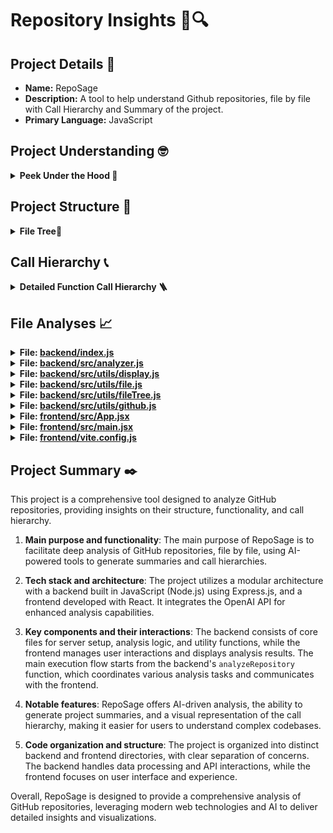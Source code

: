 # Repository Insights 📓🔍

## Project Details 📃
- **Name:** RepoSage
- **Description:** A tool to help understand Github repositories, file by file with Call Hierarchy and Summary of the project.
- **Primary Language:** JavaScript

## Project Understanding 🤓
<details>
  <summary><strong>Peek Under the Hood 👀</strong></summary>

  The **RepoSage** project is structured to facilitate deep analysis of GitHub repositories through a combination of backend and frontend components. Here’s a concise overview based on the provided file structure:

### Main Components

1. **Backend**:
   - **Core Files**:
     - `index.js`: Likely the entry point for the backend server, handling API requests and responses.
     - `openaiConfig.json` & `openaiConfigQA.json`: Configuration files for managing OpenAI API settings, including model selection and token limits.
   - **Analysis Files**:
     - `analyzer.js`: Contains the logic for analyzing GitHub repositories, including file handling and call hierarchy generation.
   - **Utilities**:
     - Located in `src/utils`, these files (`display.js`, `file.js`, `fileTree.js`, `github.js`) provide helper functions for various tasks, such as interacting with the GitHub API and processing files.
   - **Results**:
     - `analysis_results.json` & `analysis_results.md`: Store the output of the analysis, likely in different formats for ease of use.

2. **Frontend**:
   - **Core Files**:
     - `main.jsx`: The entry point for the React application, where the app is rendered.
     - `App.jsx`: The main component that likely manages the application state and UI structure.
   - **Styling**:
     - CSS files (`App.css`, `index.css`) for styling the frontend components.
   - **Assets**:
     - Contains static assets like images (e.g., `react.svg`).
   - **Configuration**:
     - `vite.config.js`: Configuration file for Vite, the build tool used for the frontend.

### Tech Stack

- **Backend**:
  - **Language**: JavaScript (Node.js)
  - **Framework**: Express.js (assumed)
  - **APIs**: OpenAI API for AI-powered analysis and summarization.

- **Frontend**:
  - **Library**: React for building the user interface.
  - **Build Tool**: Vite for fast development and build processes.

### Architecture

The project follows a **modular architecture** with a clear separation between backend and frontend components. The backend is responsible for data processing and API interactions, while the frontend handles user interactions and displays analysis results. The use of a dual AI model approach enhances the analysis capabilities, making it more efficient and insightful.

Overall, **RepoSage** is designed to provide a comprehensive analysis of GitHub repositories, leveraging modern web technologies and AI to deliver detailed insights and visualizations.

</details>

## Project Structure 🏯
<details>
  <summary><strong>File Tree🌲</strong></summary>

  📁 .vscode/
&nbsp;&nbsp;&nbsp;&nbsp;📄 [extensions.json](https://github.com/bhavya1600/RepoSage/blob/main/.vscode/extensions.json)
📁 backend/
&nbsp;&nbsp;&nbsp;&nbsp;📁 src/
&nbsp;&nbsp;&nbsp;&nbsp;&nbsp;&nbsp;&nbsp;&nbsp;📁 utils/
&nbsp;&nbsp;&nbsp;&nbsp;&nbsp;&nbsp;&nbsp;&nbsp;&nbsp;&nbsp;&nbsp;&nbsp;📄 [display.js](https://github.com/bhavya1600/RepoSage/blob/main/backend/src/utils/display.js)
&nbsp;&nbsp;&nbsp;&nbsp;&nbsp;&nbsp;&nbsp;&nbsp;&nbsp;&nbsp;&nbsp;&nbsp;📄 [file.js](https://github.com/bhavya1600/RepoSage/blob/main/backend/src/utils/file.js)
&nbsp;&nbsp;&nbsp;&nbsp;&nbsp;&nbsp;&nbsp;&nbsp;&nbsp;&nbsp;&nbsp;&nbsp;📄 [fileTree.js](https://github.com/bhavya1600/RepoSage/blob/main/backend/src/utils/fileTree.js)
&nbsp;&nbsp;&nbsp;&nbsp;&nbsp;&nbsp;&nbsp;&nbsp;&nbsp;&nbsp;&nbsp;&nbsp;📄 [github.js](https://github.com/bhavya1600/RepoSage/blob/main/backend/src/utils/github.js)
&nbsp;&nbsp;&nbsp;&nbsp;&nbsp;&nbsp;&nbsp;&nbsp;📄 [analyzer.js](https://github.com/bhavya1600/RepoSage/blob/main/backend/src/analyzer.js)
&nbsp;&nbsp;&nbsp;&nbsp;&nbsp;&nbsp;&nbsp;&nbsp;📄 [index.css](https://github.com/bhavya1600/RepoSage/blob/main/backend/src/index.css)
&nbsp;&nbsp;&nbsp;&nbsp;&nbsp;&nbsp;&nbsp;&nbsp;📄 [index.js](https://github.com/bhavya1600/RepoSage/blob/main/backend/src/index.js)
&nbsp;&nbsp;&nbsp;&nbsp;📄 [analysis_results.json](https://github.com/bhavya1600/RepoSage/blob/main/backend/analysis_results.json)
&nbsp;&nbsp;&nbsp;&nbsp;📄 [analysis_results.md](https://github.com/bhavya1600/RepoSage/blob/main/backend/analysis_results.md)
&nbsp;&nbsp;&nbsp;&nbsp;📄 [index.js](https://github.com/bhavya1600/RepoSage/blob/main/backend/index.js)
&nbsp;&nbsp;&nbsp;&nbsp;📄 [openaiConfig.json](https://github.com/bhavya1600/RepoSage/blob/main/backend/openaiConfig.json)
&nbsp;&nbsp;&nbsp;&nbsp;📄 [openaiConfigQA.json](https://github.com/bhavya1600/RepoSage/blob/main/backend/openaiConfigQA.json)
&nbsp;&nbsp;&nbsp;&nbsp;📄 [package-lock.json](https://github.com/bhavya1600/RepoSage/blob/main/backend/package-lock.json)
&nbsp;&nbsp;&nbsp;&nbsp;📄 [package.json](https://github.com/bhavya1600/RepoSage/blob/main/backend/package.json)
&nbsp;&nbsp;&nbsp;&nbsp;📄 [postcss.config.js](https://github.com/bhavya1600/RepoSage/blob/main/backend/postcss.config.js)
📁 frontend/
&nbsp;&nbsp;&nbsp;&nbsp;📁 public/
&nbsp;&nbsp;&nbsp;&nbsp;&nbsp;&nbsp;&nbsp;&nbsp;📄 [vite.svg](https://github.com/bhavya1600/RepoSage/blob/main/frontend/public/vite.svg)
&nbsp;&nbsp;&nbsp;&nbsp;📁 src/
&nbsp;&nbsp;&nbsp;&nbsp;&nbsp;&nbsp;&nbsp;&nbsp;📁 assets/
&nbsp;&nbsp;&nbsp;&nbsp;&nbsp;&nbsp;&nbsp;&nbsp;&nbsp;&nbsp;&nbsp;&nbsp;📄 [react.svg](https://github.com/bhavya1600/RepoSage/blob/main/frontend/src/assets/react.svg)
&nbsp;&nbsp;&nbsp;&nbsp;&nbsp;&nbsp;&nbsp;&nbsp;📄 [App.css](https://github.com/bhavya1600/RepoSage/blob/main/frontend/src/App.css)
&nbsp;&nbsp;&nbsp;&nbsp;&nbsp;&nbsp;&nbsp;&nbsp;📄 [App.jsx](https://github.com/bhavya1600/RepoSage/blob/main/frontend/src/App.jsx)
&nbsp;&nbsp;&nbsp;&nbsp;&nbsp;&nbsp;&nbsp;&nbsp;📄 [index.css](https://github.com/bhavya1600/RepoSage/blob/main/frontend/src/index.css)
&nbsp;&nbsp;&nbsp;&nbsp;&nbsp;&nbsp;&nbsp;&nbsp;📄 [main.jsx](https://github.com/bhavya1600/RepoSage/blob/main/frontend/src/main.jsx)
&nbsp;&nbsp;&nbsp;&nbsp;📄 [.gitignore](https://github.com/bhavya1600/RepoSage/blob/main/frontend/.gitignore)
&nbsp;&nbsp;&nbsp;&nbsp;📄 [eslint.config.js](https://github.com/bhavya1600/RepoSage/blob/main/frontend/eslint.config.js)
&nbsp;&nbsp;&nbsp;&nbsp;📄 [index.html](https://github.com/bhavya1600/RepoSage/blob/main/frontend/index.html)
&nbsp;&nbsp;&nbsp;&nbsp;📄 [package-lock.json](https://github.com/bhavya1600/RepoSage/blob/main/frontend/package-lock.json)
&nbsp;&nbsp;&nbsp;&nbsp;📄 [package.json](https://github.com/bhavya1600/RepoSage/blob/main/frontend/package.json)
&nbsp;&nbsp;&nbsp;&nbsp;📄 [README.md](https://github.com/bhavya1600/RepoSage/blob/main/frontend/README.md)
&nbsp;&nbsp;&nbsp;&nbsp;📄 [vite.config.js](https://github.com/bhavya1600/RepoSage/blob/main/frontend/vite.config.js)
📄 [.gitignore](https://github.com/bhavya1600/RepoSage/blob/main/.gitignore)
📄 [LICENSE](https://github.com/bhavya1600/RepoSage/blob/main/LICENSE)
📄 [README.md](https://github.com/bhavya1600/RepoSage/blob/main/README.md)


</details>

## Call Hierarchy 📞
<details>
  <summary><strong>Detailed Function Call Hierarchy 🪜</strong></summary>

  Here's the call hierarchy for the **RepoSage** project, showing the main execution flow, important function calls between files, and dependencies between modules.

### Call Hierarchy

```plaintext
📁 analyzeRepository(repoUrl: string) → Promise { metadata, fileTree, analysisResults } [backend/src/analyzer.js]
├─ 🔷 parseGitHubUrl(url: string) → { owner: string, repo: string } [backend/src/utils/github.js]
├─ 🔷 buildFileTree(files: Array) → Object [backend/src/utils/fileTree.js]
│   ├─ 🟢 sortFileTree(node: Object) → Object [backend/src/utils/fileTree.js]
│   └─ 🟣 formatFileTree(node: Object, indent: string, repoUrl: string, branch: string, parentPath: string) → string [backend/src/utils/file.js]
├─ 🔷 analyzeProjectStructure(openai: OpenAI, repoData: Object, files: Array, readmeContent: string) → Promise<string> [backend/src/analyzer.js]
├─ 🔷 summarizeContent(openai: OpenAI, content: string, fileTree: Array) → Promise<string> [backend/src/analyzer.js]
├─ 🔷 analyzeCode(openai: OpenAI, filePath: string, content: string, fileTree: Array) → Promise<Object> [backend/src/analyzer.js]
└─ 🔶 analyzeCallHierarchy(openai: OpenAI, fileMetadata: Array, projectUnderstanding: string) → Promise<string> [backend/src/analyzer.js]
    └─ 🔴 generateSummary(openai: OpenAI, analysis: Object) → Promise<string> [backend/src/analyzer.js]

📁 sendUpdate(message: string) → void [backend/index.js]

📁 displayResults(analysis: Object) → None [backend/src/utils/display.js]
└─ 🔷 displayFileTree(node: Object, indent: string) → None [backend/src/utils/display.js]

📁 saveToFile(filename: string, analysis: Object) → Promise<void> [backend/src/utils/file.js]

📁 handleSubmit(event: Event) → void [frontend/src/App.jsx]
└─ 🔷 fetchAnalysis(repoUrl: string) → Promise<Object> [frontend/src/App.jsx]

📁 main() → React element [frontend/src/main.jsx]
└─ 🔷 App() → JSX element [frontend/src/App.jsx]
```

### Explanation of the Call Hierarchy

1. **Entry Point**:
   - The entry point for the backend is `backend/index.js`, which sets up the Express server and handles API requests. The main function here is `sendUpdate(message: string)` which sends updates to the client during the analysis process.

2. **Main Execution Flow**:
   - The main execution flow starts with the `analyzeRepository(repoUrl: string)` function in `backend/src/analyzer.js`. This function orchestrates the analysis of a GitHub repository by calling various helper functions to parse the URL, build the file tree, analyze the project structure, and generate summaries.

3. **Important Function Calls**:
   - The `analyzeRepository` function calls several other functions:
     - `parseGitHubUrl` to extract the owner and repository name from the provided URL.
     - `buildFileTree` to create a hierarchical representation of the files in the repository.
     - `analyzeProjectStructure`, `summarizeContent`, and `analyzeCode` to perform deeper analysis on the repository's content.
     - `analyzeCallHierarchy` to analyze the call hierarchy based on the project understanding and file metadata.

4. **Dependencies Between Modules**:
   - The `analyzeRepository` function relies on utility functions from `github.js`, `fileTree.js`, and `file.js` for parsing, building structures, and formatting.
   - The `displayResults` function in `display.js` is used to output the analysis results to the console.
   - The frontend component `App` handles user interactions and calls the backend API to fetch analysis results.

This structured call hierarchy provides a clear view of how the application flows from the entry point through various files and functions, highlighting the important function calls and dependencies between modules.

</details>

## File Analyses 📈 

<details>
  <summary><strong>File: <a href="https://github.com/bhavya1600/RepoSage/blob/main/backend/index.js">backend/index.js</a></strong></summary>

  This code file sets up an Express.js server that analyzes a GitHub repository and generates a detailed report using OpenAI's API.

**1. Main purpose and responsibilities**: 
The main purpose of this file is to create an API endpoint that accepts a GitHub repository URL and tokens for GitHub and OpenAI, retrieves repository data, analyzes it, and generates a markdown report.

**2. Key functions and their purposes**: 
- **app.post('/api/analyze', async (req, res)**: This function expects inputs: `repo` (string), `githubToken` (string), and `openaiToken` (string). It processes these inputs by validating them, fetching repository information, analyzing its contents and recent commits, generating a markdown report using OpenAI, saving the report to a file, and returning the report as a response.

**3. Important interactions with other parts of the system**: 
This file interacts with the GitHub API through the Octokit library to fetch repository data and recent commits, and it interacts with the OpenAI API to generate a detailed analysis report based on the retrieved data.

**4. Notable features or patterns**: 
- The use of middleware for CORS and JSON parsing.
- Streaming responses to provide real-time updates to the client during the analysis process.
- Error handling to manage potential issues during API calls and file operations.

Overall, this code file serves as a backend service that integrates with GitHub and OpenAI to provide automated analysis of repositories, enhancing developer insights and project documentation.

  ---
</details>

<details>
  <summary><strong>File: <a href="https://github.com/bhavya1600/RepoSage/blob/main/backend/src/analyzer.js">backend/src/analyzer.js</a></strong></summary>

  **1. Main purpose and responsibilities**: The `analyzer.js` file is responsible for analyzing a GitHub repository by fetching its metadata, file structure, and content, and then generating insights and summaries using OpenAI's API.

**2. Key functions and their purposes**: 
- `createChatCompletion(openai, model, modelType, analysisPrompt)`: This function expects an OpenAI client instance, a model name (string), a model type (string), and an analysis prompt (string). It processes these inputs to create a chat completion request to the OpenAI API and returns the response (object).
- `saveApiCallContent(functionName, content)`: This function expects a function name (string) and content (string). It processes these inputs by appending the content to a log file and returns nothing.
- `analyzeRepository(repoUrl)`: This function expects a repository URL (string). It processes this input to fetch repository metadata, file tree, and analyze the project structure, returning an analysis object (object).
- `analyzeProjectStructure(openai, repoData, files, readmeContent)`: This function expects an OpenAI client instance, repository data (object), a list of files (array), and README content (string). It processes these inputs to generate an understanding of the project structure and returns a summary (string).
- `smartFileFilter(files, projectUnderstanding)`: This function expects a list of files (array) and project understanding (string). It processes these inputs to filter and return essential files (array).
- `summarizeContent(openai, content, fileTree)`: This function expects an OpenAI client instance, content (string), and a file tree (array). It processes these inputs to summarize the content and returns a summary (string).
- `analyzeCode(openai, filePath, content, fileTree)`: This function expects an OpenAI client instance, a file path (string), content (string), and a file tree (array). It processes these inputs to analyze the code and returns an object containing text analysis and metadata (object).
- `analyzeCallHierarchy(openai, fileMetadata, projectUnderstanding)`: This function expects an OpenAI client instance, file metadata (array), and project understanding (string). It processes these inputs to create a call hierarchy and returns it (string).
- `generateSummary(openai, analysis)`: This function expects an OpenAI client instance and an analysis object (object). It processes these inputs to generate a project summary and returns it (string).

**3. Important interactions with other parts of the system**: The file interacts with the Octokit library to fetch repository data from GitHub, the OpenAI API for generating analyses and summaries, and various utility functions from the `utils` directory for parsing GitHub URLs and building file trees.

**4. Notable features or patterns**: The file employs asynchronous programming with `async/await` for handling API calls, uses environment variables for sensitive data (like API keys), and implements error handling for file operations and API responses. It also logs API call responses to a text file for tracking purposes.

Overall, `analyzer.js` serves as a comprehensive tool for analyzing GitHub repositories, leveraging AI to provide insights into project structure and functionality.

  ---
</details>

<details>
  <summary><strong>File: <a href="https://github.com/bhavya1600/RepoSage/blob/main/backend/src/utils/display.js">backend/src/utils/display.js</a></strong></summary>

  Give a one or two liner description of the code file.  
This code file is responsible for displaying the results of an analysis in a structured and visually appealing format in the console.

**1. Main purpose and responsibilities**:  
The main purpose of this file is to format and print the results of a repository analysis, including repository information, a summary, project structure, call hierarchy, and file analyses.

**2. Key functions and their purposes**:  
- `displayResults(analysis)`: This function expects an input of type `Object` (specifically an analysis result object), processes its properties to log formatted information about the repository, summary, project structure, call hierarchy, and individual file analyses to the console.
- `displayFileTree(node, indent)`: This function expects an input of type `Object` (representing a file or directory node) and a `String` (for indentation). It processes the node to recursively display the file tree structure, logging directories and files with appropriate indentation.

**3. Important interactions with other parts of the system**:  
The `displayResults` function interacts with the analysis results generated by other parts of the backend system, specifically utilizing the structure of the `analysis` object which includes repository details, summaries, and file analyses.

**4. Notable features or patterns**:  
The use of the `chalk` library for colored console output enhances readability. The recursive nature of `displayFileTree` allows for a dynamic display of nested file structures, and the use of emojis adds a visual element to the console output.

Overall...  
This file plays a crucial role in presenting analysis results in a user-friendly manner, making it easier for developers to understand the insights derived from the repository analysis.

  ---
</details>

<details>
  <summary><strong>File: <a href="https://github.com/bhavya1600/RepoSage/blob/main/backend/src/utils/file.js">backend/src/utils/file.js</a></strong></summary>

  This code file is responsible for saving analysis results of a GitHub repository into a markdown file and a JSON file.

**1. Main purpose and responsibilities**: 
The main purpose of this file is to generate and save a formatted markdown report and a corresponding JSON file containing insights and metadata about a GitHub repository's structure and analysis.

**2. Key functions and their purposes**: 
- `saveToFile(filename: string, analysis: object)`: This function expects a filename (string) and an analysis object (object), processes the analysis data to create a markdown content string, and saves it to the specified file. It also creates a JSON file with repository metadata and saves it.
- `formatFileTree(node: object, indent: string, repoUrl: string, branch: string, parentPath: string)`: This function expects a file tree node (object), an indent string (string), a repository URL (string), a branch name (string), and a parent path (string). It processes the file tree structure recursively to format it into a human-readable string representation, returning the formatted string (string).
- `getFullPath(node: object)`: This function expects a node object (object) and reconstructs its full path based on its parent references. It returns the full path as a string.

**3. Important interactions with other parts of the system**: 
The `saveToFile` function interacts with the file system using the `writeFile` function from the 'fs/promises' module to save the markdown and JSON files. It also utilizes the `formatFileTree` function to format the file structure of the repository for inclusion in the markdown report.

**4. Notable features or patterns**: 
The code employs asynchronous file operations using `async/await`, ensuring that file writing is handled efficiently. It also uses template literals for constructing the markdown content, making it easy to read and maintain. The recursive approach in `formatFileTree` allows for flexible handling of nested directory structures.

Overall, this file plays a crucial role in generating and saving structured insights about a GitHub repository, facilitating better understanding and documentation of the project's architecture and analysis results.

  ---
</details>

<details>
  <summary><strong>File: <a href="https://github.com/bhavya1600/RepoSage/blob/main/backend/src/utils/fileTree.js">backend/src/utils/fileTree.js</a></strong></summary>

  This code file is responsible for constructing and sorting a hierarchical representation of a file tree based on a list of file paths.

**1. Main purpose and responsibilities**: 
The main purpose of this file is to build a structured file tree from an array of file objects, categorizing them into directories and files, and then sorting the resulting tree for better organization.

**2. Key functions and their purposes**: 
- **buildFileTree(files)**: This function expects an array of file objects (each containing a `path` and `type`), processes each file path to construct a nested directory structure, and returns the sorted file tree as an object.
- **sortFileTree(node)**: This function expects a node object representing a directory, processes its children to sort them first by type (directories before files) and then alphabetically, and returns the sorted node.

**3. Important interactions with other parts of the system**: 
The `buildFileTree` function interacts with the file data provided to it, likely sourced from the backend or a file system, and it calls `sortFileTree` to ensure the final output is organized. This structured output can be used by other components in the backend or frontend to display the file hierarchy.

**4. Notable features or patterns**: 
The code employs a recursive approach to build and sort the file tree, ensuring that the directory structure is maintained correctly. It also includes logic to handle cases where a file path may initially be categorized incorrectly (as a file instead of a directory).

Overall, this file is crucial for transforming raw file path data into a well-organized and easily navigable file tree structure, which is essential for any application that needs to display or manage files and directories.

  ---
</details>

<details>
  <summary><strong>File: <a href="https://github.com/bhavya1600/RepoSage/blob/main/backend/src/utils/github.js">backend/src/utils/github.js</a></strong></summary>

  Give a one or two liner description of the code file:  
This code file provides utility functions for handling GitHub URLs, specifically for parsing repository information.

**1. Main purpose and responsibilities**:  
The main purpose of this file is to define functions that facilitate the extraction of repository owner and name from a given GitHub URL.

**2. Key functions and their purposes**:  
- `parseGitHubUrl(url: string)`: This function expects a GitHub repository URL as a string, processes it to extract the owner and repository name, and then returns an object containing the `owner` (string) and `repo` (string) without the `.git` suffix.

**3. Important interactions with other parts of the system**:  
This function can be utilized by other modules that require GitHub repository information, enabling them to easily validate and extract necessary details from user-provided URLs.

**4. Notable features or patterns**:  
The function employs error handling using try-catch blocks to manage invalid URL formats gracefully, ensuring that any issues are communicated clearly through thrown errors.

Overall...  
This file plays a crucial role in ensuring that the application can reliably interpret and validate GitHub URLs, which is essential for any features that involve interacting with GitHub repositories.

  ---
</details>

<details>
  <summary><strong>File: <a href="https://github.com/bhavya1600/RepoSage/blob/main/frontend/src/App.jsx">frontend/src/App.jsx</a></strong></summary>

  **1. Main purpose and responsibilities**: 
The `App.jsx` file serves as the main component for a React application that allows users to analyze GitHub repositories and download the analysis results.

**2. Key functions and their purposes**: 
- `handleSubmit`: This function expects an event object (`e`) as input, prevents the default form submission behavior, sets loading states, and sends a POST request to the backend API with the repository URL and optional tokens. It processes the streaming response to update logs and indicate when analysis is complete.
- `handleDownload`: This function expects no inputs, fetches the analysis results from the backend, creates a downloadable link for the results file, and triggers the download process.

**3. Important interactions with other parts of the system**: 
The component interacts with the backend API at `http://localhost:5000/api/analyze` for submitting analysis requests and `http://localhost:5000/api/download-analysis` for downloading the results. It also manages state for user inputs and logs, reflecting real-time updates based on the API responses.

**4. Notable features or patterns**: 
The component uses React hooks (`useState`) for state management, handles asynchronous operations with `async/await`, and implements a streaming response reader to process logs incrementally. It also conditionally renders UI elements based on the loading state and analysis completion status.

Overall, `App.jsx` is a crucial component that facilitates user interaction for analyzing GitHub repositories, providing feedback through logs, and enabling the download of analysis results.

  ---
</details>

<details>
  <summary><strong>File: <a href="https://github.com/bhavya1600/RepoSage/blob/main/frontend/src/main.jsx">frontend/src/main.jsx</a></strong></summary>

  Give a one or two liner description of the code file.
This file serves as the entry point for a React application, setting up the rendering of the main application component within a strict mode context.

**1. Main purpose and responsibilities**: 
The main purpose of this file is to initialize the React application by rendering the root component (`App`) into the DOM, ensuring that the application runs in strict mode to help identify potential problems.

**2. Key functions and their purposes**: 
- `createRoot(container: HTMLElement)`: This function expects a DOM element (of type HTMLElement) as its input, which serves as the container for the React application. It processes this input to create a root for the React tree and returns a root object that allows rendering.
- `render(element: ReactNode)`: This method is called on the root object created by `createRoot`. It expects a React element (of type ReactNode), which in this case is the `App` component wrapped in `<StrictMode>`. It processes this element and outputs the rendered React component into the specified container in the DOM.

**3. Important interactions with other parts of the system**: 
This file interacts primarily with the `App` component imported from `./App.jsx`, which contains the main application logic and UI. It also interacts with the global CSS styles defined in `./index.css` to ensure proper styling of the application.

**4. Notable features or patterns**: 
The use of `StrictMode` is notable as it helps in identifying potential issues in the application during development, such as deprecated APIs and side effects. The modular structure, where the main application logic is separated into the `App` component, follows best practices in React development.

Overall...
This file is crucial for bootstrapping the React application, ensuring that it adheres to best practices by utilizing strict mode and organizing the code in a modular fashion.

  ---
</details>

<details>
  <summary><strong>File: <a href="https://github.com/bhavya1600/RepoSage/blob/main/frontend/vite.config.js">frontend/vite.config.js</a></strong></summary>

  This code file (frontend/vite.config.js) is a configuration file for Vite, a build tool that enhances the development experience for modern web applications, particularly those using React.

**1. Main purpose and responsibilities**:  
The main purpose of this file is to configure Vite for a React application, specifying the necessary plugins and settings to optimize the development and build processes.

**2. Key functions and their purposes**:  
- `defineConfig`: This function expects a single input, an object (of type `Object`), which contains configuration settings for Vite. It processes this configuration to set up the build environment and returns a configured Vite instance (of type `Object`).

**3. Important interactions with other parts of the system**:  
This configuration file interacts with Vite's core functionality and the React plugin, allowing the application to leverage React-specific features and optimizations during development and production builds.

**4. Notable features or patterns**:  
The use of `defineConfig` is a notable pattern that provides type inference and better IDE support. The inclusion of the React plugin (`@vitejs/plugin-react`) indicates a focus on React's ecosystem, enabling features like fast refresh and JSX support.

Overall, this Vite configuration file plays a crucial role in setting up the development environment for the React application, ensuring that the necessary tools and optimizations are in place for efficient development and building of the frontend.

  ---
</details>


## Project Summary ✒️
This project is a comprehensive tool designed to analyze GitHub repositories, providing insights on their structure, functionality, and call hierarchy.

1. **Main purpose and functionality**: The main purpose of RepoSage is to facilitate deep analysis of GitHub repositories, file by file, using AI-powered tools to generate summaries and call hierarchies.

2. **Tech stack and architecture**: The project utilizes a modular architecture with a backend built in JavaScript (Node.js) using Express.js, and a frontend developed with React. It integrates the OpenAI API for enhanced analysis capabilities.

3. **Key components and their interactions**: The backend consists of core files for server setup, analysis logic, and utility functions, while the frontend manages user interactions and displays analysis results. The main execution flow starts from the backend's `analyzeRepository` function, which coordinates various analysis tasks and communicates with the frontend.

4. **Notable features**: RepoSage offers AI-driven analysis, the ability to generate project summaries, and a visual representation of the call hierarchy, making it easier for users to understand complex codebases.

5. **Code organization and structure**: The project is organized into distinct backend and frontend directories, with clear separation of concerns. The backend handles data processing and API interactions, while the frontend focuses on user interface and experience.

Overall, RepoSage is designed to provide a comprehensive analysis of GitHub repositories, leveraging modern web technologies and AI to deliver detailed insights and visualizations.